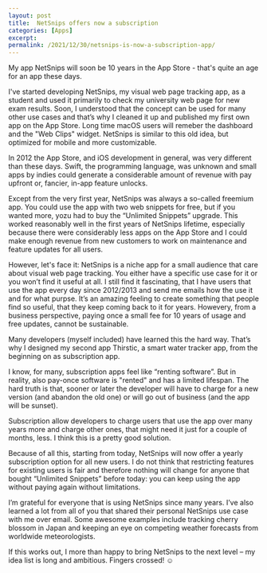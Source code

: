 ```yaml
---
layout: post
title:  NetSnips offers now a subscription
categories: [Apps]
excerpt: 
permalink: /2021/12/30/netsnips-is-now-a-subscription-app/
---
```


My app NetSnips will soon be 10 years in the App Store - that's quite an age for an app these days.

I've started developing NetSnips, my visual web page tracking app, as a student and used it primarily to check my university web page for new exam results. Soon, I understood that the concept can be used for many other use cases and that’s why I cleaned it up and published my first own app on the App Store. Long time macOS users will remeber the dashboard and the "Web Clips" widget. NetSnips is similar to this old idea, but optimized for mobile and more customizable.

In 2012 the App Store, and iOS development in general, was very different than these days. Swift, the programming language, was unknown and small apps by indies could generate a considerable amount of revenue with pay upfront or, fancier, in-app feature unlocks.

Except from the very first year, NetSnips was always a so-called freemium app. You could use the app with two web snippets for free, but if you wanted more, yozu had to buy the “Unlimited Snippets” upgrade. This worked reasonably well in the first years of NetSnips lifetime, especially because there were considerably less apps on the App Store and I could make enough revenue from new customers to work on maintenance and feature updates for all users.

However, let's face it: NetSnips is a niche app for a small audience that care about visual web page tracking. You either have a specific use case for it or you won’t find it useful at all. I still find it fascinating, that I have users that use the app every day since 2012/2013 and send me emails how the use it and for what purpse. It’s an amazing feeling to create something that people find so useful, that they keep coming back to it for years. Howevery, from a business perspective, paying once a small fee for 10 years of usage and free updates, cannot be sustainable.

Many developers (myself included) have learned this the hard way. That’s why I designed my second app Thirstic, a smart water tracker app, from the beginning on as subscription app.

I know, for many, subscription apps feel like “renting software”. But in reality, also pay-once software is "rented" and has a limited lifespan. The hard truth is that, sooner or later the developer will have to charge for a new version (and abandon the old one) or will go out of business (and the app will be sunset).

Subscription allow developers to charge users that use the app over many years more and charge other ones, that might need it just for a couple of months, less. I think this is a pretty good solution.

Because of all this, starting from today, NetSnips will now offer a yearly subscription option for all new users. I do not think that restricting features for existing users is fair and therefore nothing will change for anyone that bought “Unlimited Snippets” before today: you can keep using the app without paying again without limitations.

I’m grateful for everyone that is using NetSnips since many years. I’ve also learned a lot from all of you that shared their personal NetSnips use case with me over email. Some awesome examples include tracking cherry blossom in Japan and keeping an eye on competing weather forecasts from worldwide meteorologists. 

If this works out, I more than happy to bring NetSnips to the next level – my idea list is long and ambitious. Fingers crossed! ☺ 
